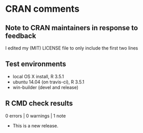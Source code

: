 # CRAN comments

## Note to CRAN maintainers in response to feedback
I edited my (MIT) LICENSE file to only include the first two lines


## Test environments
* local OS X install, R 3.5.1
* ubuntu 14.04 (on travis-ci), R 3.5.1
* win-builder (devel and release)

## R CMD check results

0 errors | 0 warnings | 1 note

* This is a new release.
